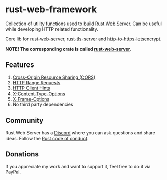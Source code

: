 # rust-web-framework

Collection of utility functions used to build [Rust Web Server](https://github.com/bohdaq/rust-web-server). Can be useful while developing HTTP related functionality.

Core lib for [rust-web-server](https://github.com/bohdaq/rust-web-server), [rust-tls-server](https://github.com/bohdaq/rust-tls-server) and [http-to-https-letsencrypt](https://github.com/bohdaq/rust-http-to-https-letsencrypt-acme).

**NOTE! The corresponding crate is called [rust-web-server](https://crates.io/crates/rust-web-server)**.

## Features
1. [Cross-Origin Resource Sharing (CORS)](https://developer.mozilla.org/en-US/docs/Web/HTTP/CORS)
1. [HTTP Range Requests](https://developer.mozilla.org/en-US/docs/Web/HTTP/Range_requests)
1. [HTTP Client Hints](https://developer.mozilla.org/en-US/docs/Web/HTTP/Client_hints)
1. [X-Content-Type-Options](https://developer.mozilla.org/en-US/docs/Web/HTTP/Headers/X-Content-Type-Options)
1. [X-Frame-Options](https://developer.mozilla.org/en-US/docs/Web/HTTP/Headers/X-Frame-Options)
1. No third party dependencies


## Community
Rust Web Server has a [Discord](https://discord.gg/zaErjtr5Dm) where you can ask questions and share ideas. Follow the [Rust code of conduct](https://www.rust-lang.org/policies/code-of-conduct).

## Donations
If you appreciate my work and want to support it, feel free to do it via [PayPal](https://www.paypal.com/donate/?hosted_button_id=7J69SYZWSP6HJ).

